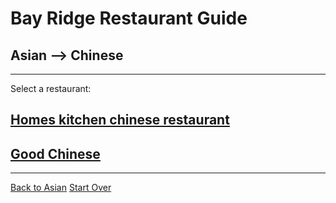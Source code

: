 # Bay Ridge Restaurant Guide
## Asian --> Chinese
---
Select a restaurant:
## [Homes kitchen chinese restaurant](http://www.homeskitchen.com/)
## [Good Chinese](http://www.goodchinesebrooklyn.com/)
---
[Back to Asian](asian.md)
[Start Over](../home.md)
